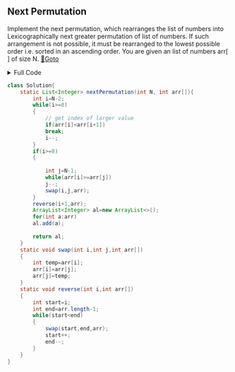 ## Next Permutation
Implement the next permutation, which rearranges the list of numbers into Lexicographically next greater permutation of list of numbers. If such arrangement is not possible, it must be rearranged to the lowest possible order i.e. sorted in an ascending order. You are given an list of numbers arr[ ] of size N. [🔗Goto](https://practice.geeksforgeeks.org/problems/next-permutation5226/1/?page=1&difficulty[]=1&status[]=unsolved&company[]=Infosys&sortBy=submissions#) 

<details>
<summary>Full Code</summary>

```java
import java.io.*;
import java.util.*;

class NextPermutation{
    public static void main(String args[])throws IOException
    {
        BufferedReader in = new BufferedReader(new InputStreamReader(System.in));
        int t = Integer.parseInt(in.readLine());
        while(t-- > 0){
            int N = Integer.parseInt(in.readLine());
            String a[] = in.readLine().trim().split("\\s+");
            int arr[] = new int[N];
            for(int i = 0;i < N;i++)
                arr[i] = Integer.parseInt(a[i]);
            
            Solution ob = new Solution();
            List<Integer> ans = new ArrayList<Integer>();
            ans = ob.nextPermutation(N, arr);
            StringBuilder out = new StringBuilder();
            for(int i = 0;i < N;i++)
                out.append(ans.get(i) + " ");
            System.out.println(out);
        }
    }
}
```
</details>

```java
class Solution{
    static List<Integer> nextPermutation(int N, int arr[]){
        int i=N-2;
        while(i>=0)
        {
            // get index of larger value
            if(arr[i]<arr[i+1])
            break;
            i--;
        }
        if(i>=0)
        {
            
            int j=N-1;
            while(arr[i]>=arr[j])
            j--;
            swap(i,j,arr);
        }
        reverse(i+1,arr);
        ArrayList<Integer> al=new ArrayList<>();
        for(int a:arr)
        al.add(a);
        
        return al;
    }
    static void swap(int i,int j,int arr[])
    {
        int temp=arr[i];
        arr[i]=arr[j];
        arr[j]=temp;
    }
    static void reverse(int i,int arr[])
    {
        int start=i;
        int end=arr.length-1;
        while(start<end)
        {
            swap(start,end,arr);
            start++;
            end--;
        }
    }
}
```